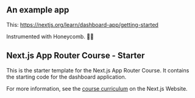## An example app
This:
https://nextjs.org/learn/dashboard-app/getting-started

Instrumented with Honeycomb. 🐝🍯

## Next.js App Router Course - Starter

This is the starter template for the Next.js App Router Course. It contains the starting code for the dashboard application.

For more information, see the [course curriculum](https://nextjs.org/learn) on the Next.js Website.

